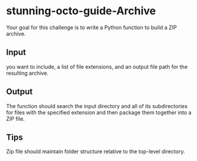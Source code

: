 # stunning-octo-guide-Archive
Your goal for this challenge is to write a Python function to build a ZIP archive. 

## Input
 you want to include, a list of file extensions, and an output file path for the resulting archive.

## Output
The function should search the input directory and all of its subdirectories for files with the specified extension and then package them together into a ZIP file.

## Tips
Zip file should maintain folder structure relative to the top-level directory. 


